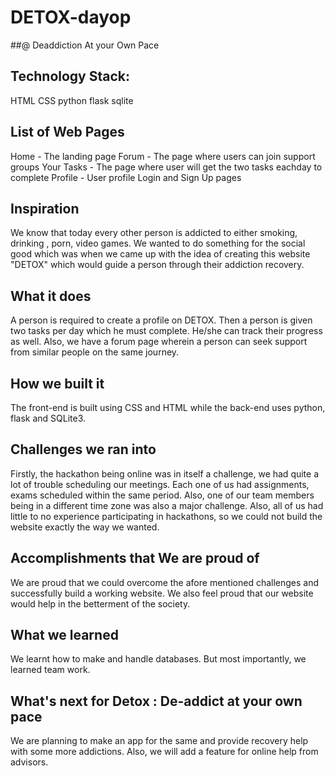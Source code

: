 # DETOX-dayop
##@ Deaddiction At your Own Pace
## Technology Stack:
 HTML
 CSS
 python
 flask
 sqlite
## List of Web Pages 
Home - The landing page
Forum - The page where users can join support groups
Your Tasks - The page where user will get the two tasks eachday to complete
Profile - User profile
Login and Sign Up pages
 
## Inspiration
We know that today every other person is addicted to either smoking, drinking , porn, video games. We wanted to do something for the social good which was when we came up with the idea of creating this website "DETOX" which would guide a person through their addiction recovery.
 
## What it does
A person is required to create a profile on DETOX. Then a person is given two tasks per day which he must complete. He/she can track their progress as well. Also, we have a forum page wherein a person can seek support from similar people on the same journey.

## How we built it
The front-end is built using CSS and HTML while the back-end uses python, flask and SQLite3.

## Challenges we ran into
Firstly, the hackathon being online was in itself a challenge, we had quite a lot of trouble scheduling our meetings. Each one of us had assignments, exams scheduled within the same period. Also, one of our team members being in a different time zone was also a major challenge. Also, all of us had little to no experience participating in hackathons, so we could not build the website exactly the way we wanted.

## Accomplishments that We are proud of
We are proud that we could overcome the afore mentioned challenges and successfully build a working website. We also feel proud that our website would help in the betterment of the society.

## What we learned
We learnt how to make and handle databases. But most importantly, we learned team work.

## What's next for Detox : De-addict at your own pace
 We are planning to make an app for the same and provide recovery help with some more addictions. Also, we will add a feature for online help from advisors.
